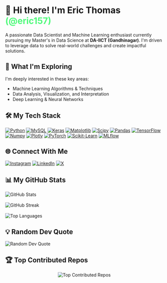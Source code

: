 # 👋 Hi there! I'm Eric Thomas <span style="color:#50fa7b;">(@eric157)</span>

<p> A passionate Data Scientist and Machine Learning enthusiast currently pursuing my Master's in Data Science at <b>DA-IICT (Gandhinagar)</b>. I'm driven to leverage data to solve real-world challenges and create impactful solutions. </p>

## 🚀 What I'm Exploring

<p>
I'm deeply interested in these key areas:
<ul>
    <li>Machine Learning Algorithms & Techniques</li>
    <li>Data Analysis, Visualization, and Interpretation</li>
    <li>Deep Learning & Neural Networks</li>
</ul>
</p>


## 🛠️ My Tech Stack

<p align="left">
    <a href="https://www.python.org/" target="_blank"> <img src="https://img.shields.io/badge/python-3670A0?style=flat&logo=python&logoColor=ffdd54" alt="Python"/></a>
    <a href="https://www.mysql.com/" target="_blank"> <img src="https://img.shields.io/badge/mysql-4479A1.svg?style=flat&logo=mysql&logoColor=white" alt="MySQL"/></a>
    <a href="https://keras.io/" target="_blank"> <img src="https://img.shields.io/badge/Keras-%23D00000.svg?style=flat&logo=Keras&logoColor=white" alt="Keras"/></a>
    <a href="https://matplotlib.org/" target="_blank">  <img src="https://img.shields.io/badge/Matplotlib-%23ffffff.svg?style=flat&logo=Matplotlib&logoColor=black" alt="Matplotlib"/></a>
    <a href="https://scipy.org/" target="_blank"> <img src="https://img.shields.io/badge/SciPy-%230C55A5.svg?style=flat&logo=scipy&logoColor=%white" alt="Scipy"/></a>
    <a href="https://pandas.pydata.org/" target="_blank"> <img src="https://img.shields.io/badge/pandas-%23150458.svg?style=flat&logo=pandas&logoColor=white" alt="Pandas"/></a>
    <a href="https://www.tensorflow.org/" target="_blank"><img src="https://img.shields.io/badge/TensorFlow-%23FF6F00.svg?style=flat&logo=TensorFlow&logoColor=white" alt="TensorFlow"/></a>
    <a href="https://numpy.org/" target="_blank"><img src="https://img.shields.io/badge/numpy-%23013243.svg?style=flat&logo=numpy&logoColor=white" alt="Numpy"/></a>
    <a href="https://plotly.com/" target="_blank"><img src="https://img.shields.io/badge/Plotly-%233F4F75.svg?style=flat&logo=plotly&logoColor=white" alt="Plotly"/></a>
    <a href="https://pytorch.org/" target="_blank"><img src="https://img.shields.io/badge/PyTorch-%23EE4C2C.svg?style=flat&logo=PyTorch&logoColor=white" alt="PyTorch"/></a>
    <a href="https://scikit-learn.org/" target="_blank"><img src="https://img.shields.io/badge/scikit--learn-%23F7931E.svg?style=flat&logo=scikit-learn&logoColor=white" alt="Scikit-Learn"/></a>
     <a href="https://mlflow.org/" target="_blank"><img src="https://img.shields.io/badge/mlflow-%23d9ead3.svg?style=flat&logo=mlflow&logoColor=blue" alt="MLflow"/></a>
</p>

## 🌐 Connect With Me

<p align="left">
    <a href="https://instagram.com/eliteric15" target="_blank"> <img src="https://img.shields.io/badge/Instagram-%23E4405F.svg?logo=Instagram&logoColor=white" alt="Instagram"/></a>
    <a href="https://linkedin.com/in/eric-peter-thomas" target="_blank"> <img src="https://img.shields.io/badge/LinkedIn-%230077B5.svg?logo=linkedin&logoColor=white" alt="LinkedIn"/></a>
    <a href="https://x.com/eliteric157" target="_blank"> <img src="https://img.shields.io/badge/X-black.svg?logo=X&logoColor=white" alt="X"/></a>
</p>


## 📊 My GitHub Stats

<p align="left">
    <img src="https://github-readme-stats.vercel.app/api?username=eric157&theme=onedark&hide_border=false&include_all_commits=true&count_private=true" alt="GitHub Stats"/>
  <br>
  <br>
    <img src="https://github-readme-streak-stats.herokuapp.com/?user=eric157&theme=onedark&hide_border=false" alt="GitHub Streak"/>
  <br>
  <br>
    <img src="https://github-readme-stats.vercel.app/api/top-langs/?username=eric157&theme=onedark&hide_border=false&include_all_commits=true&count_private=true&layout=compact" alt="Top Languages"/>
</p>

## 💡 Random Dev Quote

<p align="left">
    <img src="https://quotes-github-readme.vercel.app/api?type=horizontal&theme=dark" alt="Random Dev Quote"/>
</p>

## 🏆 Top Contributed Repos
<p align="center">
     <img src="https://github-contributor-stats.vercel.app/api?username=eric157&limit=5&theme=dark&combine_all_yearly_contributions=true" alt="Top Contributed Repos"/>
</p>
